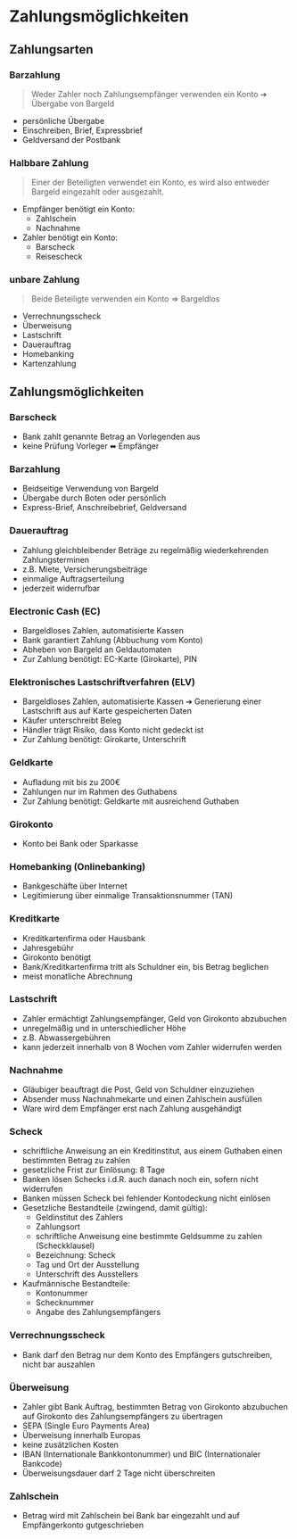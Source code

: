 # Zahlungsmöglichkeiten 

## Zahlungsarten 

### Barzahlung

> Weder Zahler noch Zahlungsempfänger verwenden ein Konto &#10132; Übergabe von Bargeld

  * persönliche Übergabe
  * Einschreiben, Brief, Expressbrief
  * Geldversand der Postbank



### Halbbare Zahlung

> Einer der Beteiligten verwendet ein Konto, es wird also entweder Bargeld eingezahlt oder ausgezahlt.

  * Empfänger benötigt ein Konto:
    * Zahlschein
    * Nachnahme
  * Zahler benötigt ein Konto:
    * Barscheck
    * Reisescheck



### unbare Zahlung

> Beide Beteiligte verwenden ein Konto => Bargeldlos

  * Verrechnungsscheck
  * Überweisung
  * Lastschrift
  * Dauerauftrag
  * Homebanking
  * Kartenzahlung



## Zahlungsmöglichkeiten 
### Barscheck 

  * Bank zahlt genannte Betrag an Vorlegenden aus
  * keine Prüfung Vorleger &#11020; Empfänger



### Barzahlung 

  * Beidseitige Verwendung von Bargeld
  * Übergabe durch Boten oder persönlich 
  * Express-Brief, Anschreibebrief, Geldversand



### Dauerauftrag 

  * Zahlung gleichbleibender Beträge zu regelmäßig wiederkehrenden Zahlungsterminen
  * z.B. Miete, Versicherungsbeiträge
  * einmalige Auftragserteilung
  * jederzeit widerrufbar



### Electronic Cash (EC) 

  * Bargeldloses Zahlen, automatisierte Kassen
  * Bank garantiert Zahlung (Abbuchung vom Konto)
  * Abheben von Bargeld an Geldautomaten
  * Zur Zahlung benötigt: EC-Karte (Girokarte), PIN



### Elektronisches Lastschriftverfahren (ELV) 

  * Bargeldloses Zahlen, automatisierte Kassen &#10132;  Generierung einer Lastschrift aus auf Karte gespeicherten Daten
  * Käufer unterschreibt Beleg
  * Händler trägt Risiko, dass Konto nicht gedeckt ist
  * Zur Zahlung benötigt: Girokarte, Unterschrift



### Geldkarte 

  * Aufladung mit bis zu 200€
  * Zahlungen nur im Rahmen des Guthabens
  * Zur Zahlung benötigt: Geldkarte mit ausreichend Guthaben



### Girokonto 

  * Konto bei Bank oder Sparkasse



### Homebanking (Onlinebanking) 

  * Bankgeschäfte über Internet
  * Legitimierung über einmalige Transaktionsnummer (TAN)



### Kreditkarte 

  * Kreditkartenfirma oder Hausbank 
  * Jahresgebühr
  * Girokonto benötigt
  * Bank/Kreditkartenfirma tritt als Schuldner ein, bis Betrag beglichen 
  * meist monatliche Abrechnung 



### Lastschrift 

  * Zahler ermächtigt Zahlungsempfänger, Geld von Girokonto abzubuchen
  * unregelmäßig und in unterschiedlicher Höhe 
  * z.B. Abwassergebühren
  * kann jederzeit innerhalb von 8 Wochen vom Zahler widerrufen werden



### Nachnahme 

  * Gläubiger beauftragt die Post, Geld von Schuldner einzuziehen
  * Absender muss Nachnahmekarte und einen Zahlschein ausfüllen
  * Ware wird dem Empfänger erst nach Zahlung ausgehändigt



### Scheck 

  * schriftliche Anweisung an ein Kreditinstitut, aus einem Guthaben einen bestimmten Betrag zu zahlen
  * gesetzliche Frist zur Einlösung: 8 Tage
  * Banken lösen Schecks i.d.R. auch danach noch ein, sofern nicht widerrufen
  * Banken müssen Scheck bei fehlender Kontodeckung nicht einlösen
  * Gesetzliche Bestandteile (zwingend, damit gültig):
    * Geldinstitut des Zahlers
    * Zahlungsort
    * schriftliche Anweisung eine bestimmte Geldsumme zu zahlen (Scheckklausel)
    * Bezeichnung: Scheck
    * Tag und Ort der Ausstellung
    * Unterschrift des Ausstellers
  * Kaufmännische Bestandteile:
    * Kontonummer
    * Schecknummer
    * Angabe des Zahlungsempfängers



### Verrechnungsscheck 

  * Bank darf den Betrag nur dem Konto des Empfängers gutschreiben, nicht bar auszahlen



### Überweisung 

  * Zahler gibt Bank Auftrag, bestimmten Betrag von Girokonto abzubuchen auf Girokonto des Zahlungsempfängers zu übertragen
  * SEPA (Single Euro Payments Area)
  * Überweisung innerhalb Europas
  * keine zusätzlichen Kosten
  * IBAN (Internationale Bankkontonummer) und BIC (Internationaler Bankcode)
  * Überweisungsdauer darf 2 Tage nicht überschreiten



### Zahlschein 

  * Betrag wird mit Zahlschein bei Bank bar eingezahlt und auf Empfängerkonto gutgeschrieben